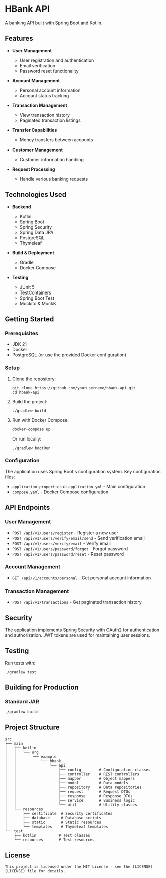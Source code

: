 # HBank API

A banking API built with Spring Boot and Kotlin.

## Features

- **User Management**
  - User registration and authentication
  - Email verification
  - Password reset functionality

- **Account Management**
  - Personal account information
  - Account status tracking

- **Transaction Management**
  - View transaction history
  - Paginated transaction listings

- **Transfer Capabilities**
  - Money transfers between accounts

- **Customer Management**
  - Customer information handling

- **Request Processing**
  - Handle various banking requests

## Technologies Used

- **Backend**
  - Kotlin 
  - Spring Boot
  - Spring Security
  - Spring Data JPA
  - PostgreSQL
  - Thymeleaf

- **Build & Deployment**
  - Gradle
  - Docker Compose

- **Testing**
  - JUnit 5
  - TestContainers
  - Spring Boot Test
  - Mockito & MockK

## Getting Started

### Prerequisites

- JDK 21
- Docker
- PostgreSQL (or use the provided Docker configuration)

### Setup

1. Clone the repository:
   ```
   git clone https://github.com/yourusername/hbank-api.git
   cd hbank-api
   ```

2. Build the project:
   ```
   ./gradlew build
   ```

3. Run with Docker Compose:
   ```
   docker-compose up
   ```

   Or run locally:
   ```
   ./gradlew bootRun
   ```

### Configuration

The application uses Spring Boot's configuration system. Key configuration files:

- `application.properties` or `application.yml` - Main configuration
- `compose.yaml` - Docker Compose configuration

## API Endpoints

### User Management

- `POST /api/v1/users/register` - Register a new user
- `POST /api/v1/users/verify/email/send` - Send verification email
- `POST /api/v1/users/verify/email` - Verify email
- `POST /api/v1/users/password/forgot` - Forgot password
- `POST /api/v1/users/password/reset` - Reset password

### Account Management

- `GET /api/v1/accounts/personal` - Get personal account information

### Transaction Management

- `POST /api/v1/transactions` - Get paginated transaction history

## Security

The application implements Spring Security with OAuth2 for authentication and authorization. JWT tokens are used for maintaining user sessions.

## Testing

Run tests with:
```
./gradlew test
```

## Building for Production

### Standard JAR

```
./gradlew build
```

## Project Structure

```
src
├── main
│   ├── kotlin
│   │   └── org
│   │       └── example
│   │           └── hbank
│   │               └── api
│   │                   ├── config        # Configuration classes
│   │                   ├── controller    # REST controllers
│   │                   ├── mapper        # Object mappers
│   │                   ├── model         # Data models
│   │                   ├── repository    # Data repositories
│   │                   ├── request       # Request DTOs
│   │                   ├── response      # Response DTOs
│   │                   ├── service       # Business logic
│   │                   └── util          # Utility classes
│   └── resources
│       ├── certificate  # Security certificates
│       ├── database     # Database scripts
│       ├── static       # Static resources
│       └── templates    # Thymeleaf templates
└── test
    ├── kotlin          # Test classes
    └── resources       # Test resources
```

## License

```
This project is licensed under the MIT License - see the [LICENSE](LICENSE) file for details.
```
